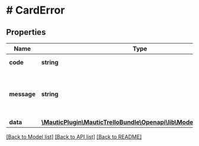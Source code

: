 # # CardError

## Properties

Name | Type | Description | Notes
------------ | ------------- | ------------- | -------------
**code** | **string** | short error code |
**message** | **string** | plain text error message for displaying to user |
**data** | [**\MauticPlugin\MauticTrelloBundle\Openapi\lib\Model\CardErrorData**](CardErrorData.md) |  | [optional]

[[Back to Model list]](../../README.md#models) [[Back to API list]](../../README.md#endpoints) [[Back to README]](../../README.md)

